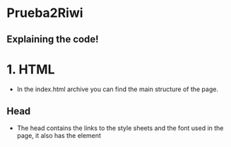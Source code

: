 # Prueba2Riwi

## Explaining the code!

# 1. HTML

- In the index.html archive you can find the main structure of the page.

## Head

- The head contains the links to the style sheets and the font used in the page, it also has the element <title> that will pop up as the name of the tab in the web browser.

## Body

- The body contains all the main sections of the page, the header, the main page, and the footer.

## Header

- The header contains the navigation bar which leads to other sections of the page, and also has the title of the page. to explore other sections of the page without having to scroll we use the <nav> element containing <a> elements that is able to redirect to the About me, Proyects and Contact me sections through the ids of these.

## Main

- The main page is divided by 3 sections, About me, Proyects and Contact me, each one of them having their own id.

### 1. About me

- This sections talks about me, how old I am, what are my favourite things to do, and how much I love to code.

### 2. Proyects

- 

